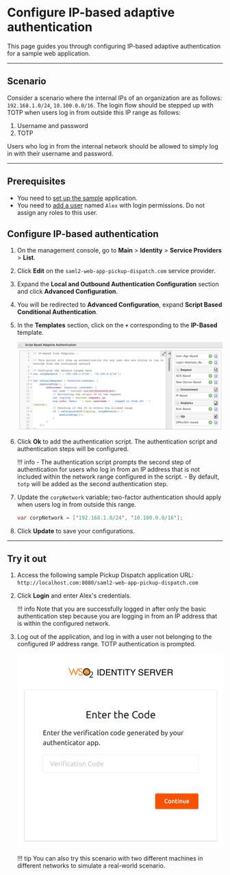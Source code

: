 # Configure IP-based adaptive authentication

This page guides you through configuring IP-based adaptive authentication for a sample web application.

----

## Scenario

Consider a scenario where the internal IPs of an organization are as follows: `192.168.1.0/24`, `10.100.0.0/16`. The login flow should be stepped up with TOTP when users log in from outside this IP range as follows:

1. Username and password
2. TOTP

Users who log in from the internal network should be allowed to simply log in with their username and password.

----

## Prerequisites

- You need to [set up the sample](../../adaptive-auth/adaptive-auth-overview/#set-up-the-sample) application.
- You need to [add a user](../../guides/identity-lifecycles/admin-creation-workflow/) named `Alex` with login permissions. Do not assign any roles to this user.

## Configure IP-based authentication

1. On the management console, go to **Main** > **Identity** > **Service Providers** > **List**.

2. Click **Edit** on the `saml2-web-app-pickup-dispatch.com` service provider.

3. Expand the **Local and Outbound Authentication Configuration** section and click **Advanced Configuration**.

4. You will be redirected to **Advanced Configuration**, expand **Script Based Conditional Authentication**.

5. In the **Templates** section, click on the **`+`** corresponding to the **IP-Based** template.

    ![IP-based template](../../assets/img/samples/ip-based-template.png)

6. Click **Ok** to add the authentication script. The authentication script and authentication steps will be configured.

    !!! info
        - The authentication script prompts the second step of authentication for users who log in from an IP address that is not included within the network range configured in the script.
        - By default, `totp` will be added as the second authentication step.

7. Update the `corpNetwork` variable; two-factor authentication should apply when users log in from outside this range.

    ``` java
    var corpNetwork = ['192.168.1.0/24', '10.100.0.0/16'];
    ```

8. Click **Update** to save your configurations.

----

## Try it out

1. Access the following sample Pickup Dispatch application URL: `http://localhost.com:8080/saml2-web-app-pickup-dispatch.com`

2. Click **Login** and enter Alex's credentials.

    !!! info
        Note that you are successfully logged in after only the basic authentication step because you are logging in from an IP address that is within the configured network.

3. Log out of the application, and log in with a user not belonging to the configured IP address range. TOTP authentication is prompted.

    ![TOTP authenticator](../../assets/img/samples/totp-code-verification.png)

    !!! tip
        You can also try this scenario with two different machines
        in different networks to simulate a real-world scenario.
